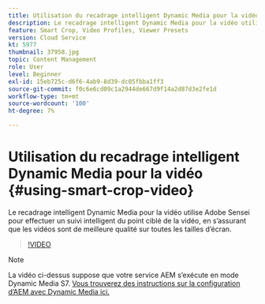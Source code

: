 ```yaml
---
title: Utilisation du recadrage intelligent Dynamic Media pour la vidéo
description: Le recadrage intelligent Dynamic Media pour la vidéo utilise Adobe Sensei pour effectuer un suivi intelligent du point ciblé de la vidéo, en s’assurant que les vidéos sont de meilleure qualité sur toutes les tailles d’écran.
feature: Smart Crop, Video Profiles, Viewer Presets
version: Cloud Service
kt: 5977
thumbnail: 37958.jpg
topic: Content Management
role: User
level: Beginner
exl-id: 15eb725c-d6f6-4ab9-8d39-dc05fbba1ff3
source-git-commit: f0c6e6cd09c1a2944de667d9f14a2d87d3e2fe1d
workflow-type: tm+mt
source-wordcount: '100'
ht-degree: 7%

---
```


# Utilisation du recadrage intelligent Dynamic Media pour la vidéo {#using-smart-crop-video}

Le recadrage intelligent Dynamic Media pour la vidéo utilise Adobe Sensei pour effectuer un suivi intelligent du point ciblé de la vidéo, en s’assurant que les vidéos sont de meilleure qualité sur toutes les tailles d’écran.

>[!VIDEO](https://video.tv.adobe.com/v/37958/?quality=12)

>[!NOTE]
>
>La vidéo ci-dessus suppose que votre service AEM s’exécute en mode Dynamic Media S7. [Vous trouverez des instructions sur la configuration d’AEM avec Dynamic Media ici.](https://experienceleague.adobe.com/docs/experience-manager-cloud-service/assets/dynamicmedia/config-dm.html?lang=fr)
